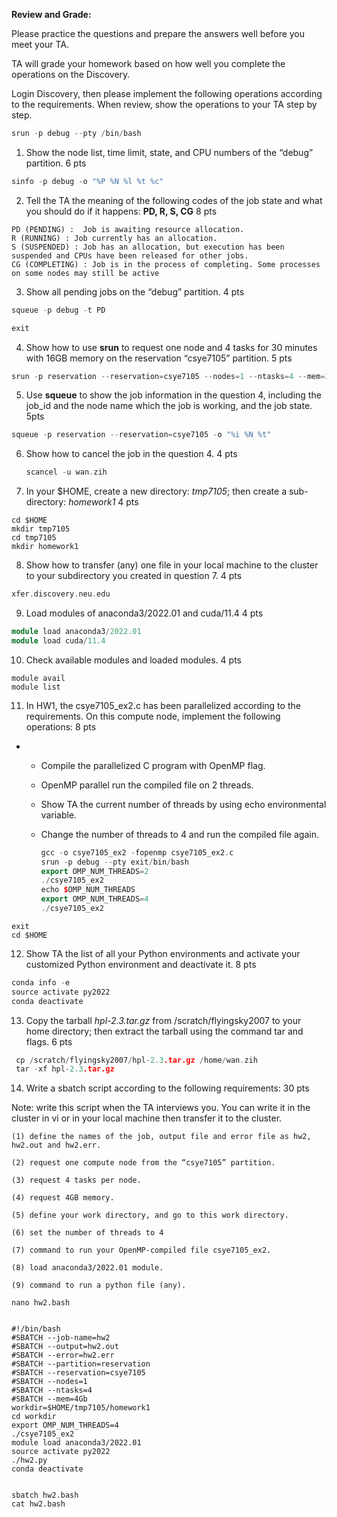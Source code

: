 **Review and Grade:**

Please practice the questions and prepare the answers well before you meet your TA.

TA will grade your homework based on how well you complete the operations on the Discovery.

 

Login Discovery, then please implement the following operations according to the requirements. When review, show the operations to your TA step by step.

```c++
srun -p debug --pty /bin/bash
```

1. Show the node list, time limit, state, and CPU numbers of the “debug” partition.           6 pts

```c++
sinfo -p debug -o "%P %N %l %t %c"
```



2. Tell the TA the meaning of the following codes of the job state and what you should do if it happens: **PD, R, S, CG**                         8 pts

```
PD (PENDING) :  Job is awaiting resource allocation.
R (RUNNING) : Job currently has an allocation.
S (SUSPENDED) : Job has an allocation, but execution has been suspended and CPUs have been released for other jobs.
CG (COMPLETING) : Job is in the process of completing. Some processes on some nodes may still be active
```



3. Show all pending jobs on the “debug” partition.           4 pts

```c++
squeue -p debug -t PD
```



```c++
exit
```



4. Show how to use **srun** to request one node and 4 tasks for 30 minutes with 16GB memory on the reservation “csye7105” partition.     5 pts

```c++
srun -p reservation --reservation=csye7105 --nodes=1 --ntasks=4 --mem=16Gb  --time=00:30:00 --pty /bin/bash
```



5. Use **squeue** to show the job information in the question 4, including the job_id and the node name which the job is working, and the job state.      5pts

```C++
squeue -p reservation --reservation=csye7105 -o "%i %N %t"
```



6. Show how to cancel the job in the question 4.            4 pts  

   ```c++
   scancel -u wan.zih
   ```

   

7. In your $HOME, create a new directory: *tmp7105*; then create a sub-directory: *homework1*        4 pts

 ```
cd $HOME
mkdir tmp7105
cd tmp7105
mkdir homework1
 ```



8. Show how to transfer (any) one file in your local machine to the cluster to your subdirectory you created in question 7.                4 pts

```c++
xfer.discovery.neu.edu
```



9. Load modules of anaconda3/2022.01 and cuda/11.4     4 pts

```c++
module load anaconda3/2022.01
module load cuda/11.4
```



10. Check available modules and loaded modules.            4 pts

```
module avail
module list
```



11. In HW1, the csye7105_ex2.c has been parallelized according to the requirements. On this compute node, implement the following operations:      8 pts

- - Compile the parallelized C program with OpenMP flag.

  - OpenMP parallel run the compiled file on 2 threads.

  - Show TA the current number of threads by using echo environmental variable.

  - Change the number of threads to 4 and run the compiled file again. 

    ```c++
    gcc -o csye7105_ex2 -fopenmp csye7105_ex2.c   
    srun -p debug --pty exit/bin/bash
    export OMP_NUM_THREADS=2
    ./csye7105_ex2
    echo $OMP_NUM_THREADS
    export OMP_NUM_THREADS=4
    ./csye7105_ex2
    ```



```
exit
cd $HOME
```



12. Show TA the list of all your Python environments and activate your customized Python environment and deactivate it.        8 pts

```c++
conda info -e
source activate py2022
conda deactivate
```



13. Copy the tarball *hpl-2.3.tar.gz* from /scratch/flyingsky2007 to your home directory; then extract the tarball using the command tar and flags.     6 pts

```c++
 cp /scratch/flyingsky2007/hpl-2.3.tar.gz /home/wan.zih
 tar -xf hpl-2.3.tar.gz
```



14. Write a sbatch script according to the following requirements:      30 pts

Note: write this script when the TA interviews you. You can write it in the cluster in vi or in your local machine then transfer it to the cluster.

```
(1) define the names of the job, output file and error file as hw2, hw2.out and hw2.err.

(2) request one compute node from the “csye7105” partition.

(3) request 4 tasks per node.

(4) request 4GB memory.

(5) define your work directory, and go to this work directory.

(6) set the number of threads to 4

(7) command to run your OpenMP-compiled file csye7105_ex2.

(8) load anaconda3/2022.01 module.

(9) command to run a python file (any).
```

```
nano hw2.bash


#!/bin/bash
#SBATCH --job-name=hw2
#SBATCH --output=hw2.out
#SBATCH --error=hw2.err
#SBATCH --partition=reservation
#SBATCH --reservation=csye7105
#SBATCH --nodes=1
#SBATCH --ntasks=4
#SBATCH --mem=4Gb
workdir=$HOME/tmp7105/homework1
cd workdir
export OMP_NUM_THREADS=4
./csye7105_ex2
module load anaconda3/2022.01
source activate py2022
./hw2.py
conda deactivate


sbatch hw2.bash
cat hw2.bash
```










